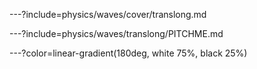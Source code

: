 ---?include=physics/waves/cover/translong.md

---?include=physics/waves/translong/PITCHME.md

---?color=linear-gradient(180deg, white 75%, black 25%)
